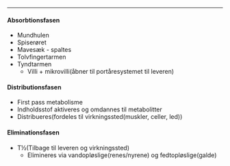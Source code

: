 ___

#### Absorbtionsfasen
* Mundhulen
* Spiserøret
* Mavesæk - spaltes
* Tolvfingertarmen
* Tyndtarmen
	* Villi + mikrovilli(åbner til portåresystemet til leveren)
#### Distributionsfasen
* First pass metabolisme
* Indholdsstof aktiveres og omdannes til metabolitter
* Distribueres(fordeles til virkningssted(muskler, celler, led))

#### Eliminationsfasen
* T½(Tilbage til leveren og virkningssted)
	* Elimineres via vandopløslige(renes/nyrene) og fedtopløslige(galde)